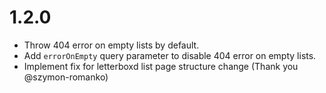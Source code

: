 # 1.2.0

-   Throw 404 error on empty lists by default.
-   Add `errorOnEmpty` query parameter to disable 404 error on empty lists.
-   Implement fix for letterboxd list page structure change (Thank you @szymon-romanko)
